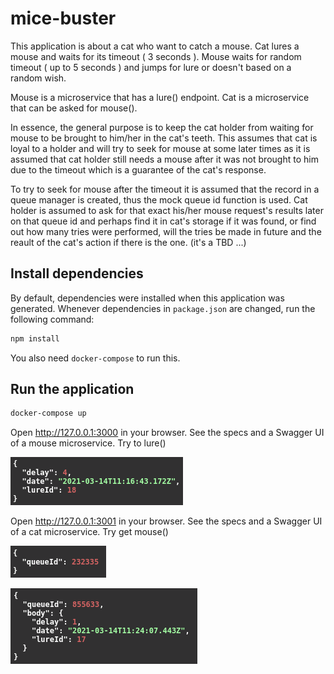 # mice-buster

This application is about a cat who want to catch a mouse. Cat lures a mouse and waits for its timeout ( 3 seconds ). Mouse waits for random timeout ( up to 5 seconds ) and jumps for lure or doesn't based on a random wish.

Mouse is a microservice that has a lure() endpoint. Cat is a microservice that can be asked for mouse().

In essence, the general purpose is to keep the cat holder from waiting for mouse to be brought to him/her in the cat's teeth. This assumes that cat is loyal to a holder and will try to seek for mouse at some later times as it is assumed that cat holder still needs a mouse after it was not brought to him due to the timeout which is a guarantee of the cat's response.

To try to seek for mouse after the timeout it is assumed that the record in a queue manager is created, thus the mock queue id function is used. Cat holder is assumed to ask for that exact his/her mouse request's results later on that queue id and perhaps find it in cat's storage if it was found, or find out how many tries were performed, will the tries be made in future and the reault of the cat's action if there is the one. (it's a TBD ...)

## Install dependencies

By default, dependencies were installed when this application was generated.
Whenever dependencies in `package.json` are changed, run the following command:

```sh
npm install
```

You also need `docker-compose` to run this.

## Run the application

```sh
docker-compose up
```

Open http://127.0.0.1:3000 in your browser. See the specs and a Swagger UI of a mouse microservice. Try to lure()

[![Lured mouse](./public/img/mice-busters-mouse-lure-thumb.png)](./public/img/mice-busters-mouse-lure.png)

Open http://127.0.0.1:3001 in your browser. See the specs and a Swagger UI of a cat microservice. Try get mouse()

[![Timedout mouse](./public/img/mice-busters-cat-mouse-timedout-thumb.png)](./public/img/mice-busters-cat-mouse-timedout.png)

[![Returned mouse](./public/img/mice-busters-cat-mouse-returned-thumb.png)](./public/img/mice-busters-cat-mouse-returned.png)
